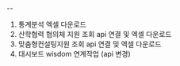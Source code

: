 
-- 

1. 통계분석 엑셀 다운로드
2. 산학협력 협의체 지원 조회 api 연결 및 엑셀 다운로드
3. 맞춤형컨설팅지원 조회 api 연결 및 엑셀 다운로드
4. 대시보드 wisdom 연계작업 (api 변경)
